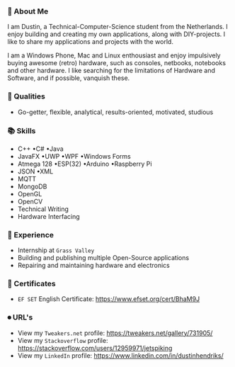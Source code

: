 ### 📕 About Me  

I am Dustin, a Technical-Computer-Science student from the Netherlands. I enjoy building and creating my own applications, along with DIY-projects. I like to share my applications and projects with the world.

I am a Windows Phone, Mac and Linux enthousiast and enjoy impulsively buying awesome (retro) hardware, such as consoles, netbooks, notebooks and other hardware.  I like searching for the limitations of Hardware and Software, and if possible, vanquish these.   

### 👤 Qualities
- Go-getter, flexible, analytical, results-oriented, motivated, studious

### 📚 Skills
- C++  •C#  •Java
- JavaFX  •UWP  •WPF  •Windows Forms
- Atmega 128  •ESP(32)  •Arduino  •Raspberry Pi
- JSON  •XML
- MQTT
- MongoDB
- OpenGL 
- OpenCV 
- Technical Writing
- Hardware Interfacing

### 📖 Experience
- Internship at ```Grass Valley```
- Building and publishing multiple Open-Source applications
- Repairing and maintaining hardware and electronics 

### 🔖 Certificates
- ```EF SET``` English Certificate: 
https://www.efset.org/cert/BhaM9J

### ⏺ URL's
- View my ```Tweakers.net``` profile: 
https://tweakers.net/gallery/731905/
- View my ```Stackoverflow``` profile:
https://stackoverflow.com/users/12959971/jetspiking
- View my ```LinkedIn``` profile:
https://www.linkedin.com/in/dustinhendriks/
